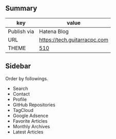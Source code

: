 ## Summary

key | value
---- | ----
Publish via | Hatena Blog
URL | https://tech.guitarracpc.com
THEME | [510](http://blog.hatena.ne.jp/-/store/theme/10328749687197818725)

## Sidebar

Order by followings.

* Search
* Contact
* Profile
* GitHub Repositories
* TagCloud
* Google Adsence
* Favorite Articles
* Monthly Archives
* Latest Articles
